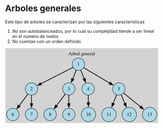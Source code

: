 # Arboles generales

Este tipo de arboles se caracterizan por las siguientes caracteristicas 

1. *No* son autobalanceados, por lo cual su complejidad tiende a ser lineal en el numero de nodos
2. No cuentan con un orden definido

![Screenshot of a comment on a GitHub issue showing an image, added in the Markdown, of an Octocat smiling and raising a tentacle.](/Taller03_Trees/Arbol/Arbol-general)